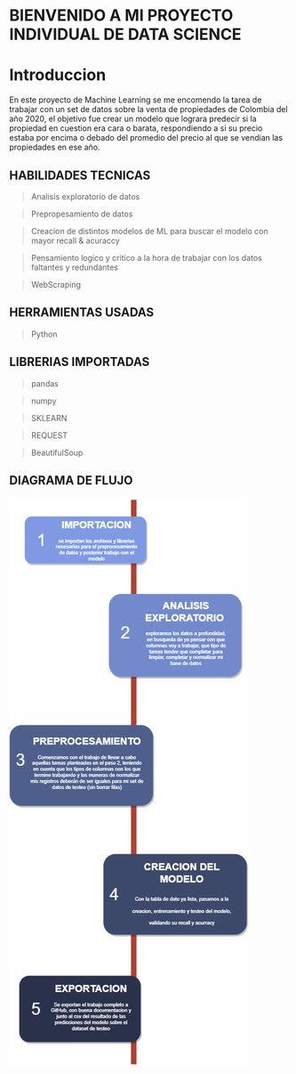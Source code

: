 # BIENVENIDO A MI PROYECTO INDIVIDUAL DE DATA SCIENCE

# Introduccion

En este proyecto de Machine Learning se me encomendo la tarea de trabajar con un set de datos sobre la venta de propiedades de Colombia del año 2020, el objetivo
fue crear un modelo que lograra predecir si la propiedad en cuestion era cara o barata, respondiendo a si su precio estaba por encima o debado del promedio
del precio al que se vendian las propiedades en ese año.

## HABILIDADES TECNICAS
> Analisis exploratorio de datos <br />

> Prepropesamiento de datos <br />

> Creacion de distintos modelos de ML para buscar el modelo con mayor recall & acuraccy <br />

> Pensamiento logico y critico a la hora de trabajar con los datos faltantes y redundantes

> WebScraping

## HERRAMIENTAS USADAS
> Python <br />

## LIBRERIAS IMPORTADAS
> pandas <br />

> numpy <br />

> SKLEARN <br />

> REQUEST <br />

> BeautifulSoup <br />

## DIAGRAMA DE FLUJO

![Alt](/img_pipeline.drawio.png)
